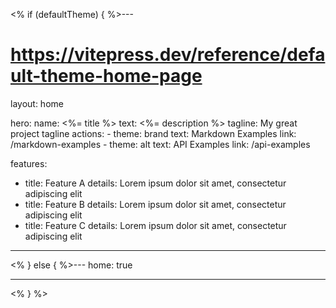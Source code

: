 <% if (defaultTheme) { %>---

# https://vitepress.dev/reference/default-theme-home-page

layout: home

hero:
name: <%= title %>
text: <%= description %>
tagline: My great project tagline
actions: - theme: brand
text: Markdown Examples
link: /markdown-examples - theme: alt
text: API Examples
link: /api-examples

features:

- title: Feature A
  details: Lorem ipsum dolor sit amet, consectetur adipiscing elit
- title: Feature B
  details: Lorem ipsum dolor sit amet, consectetur adipiscing elit
- title: Feature C
  details: Lorem ipsum dolor sit amet, consectetur adipiscing elit

---

<% } else { %>---
home: true

---

<% } %>
